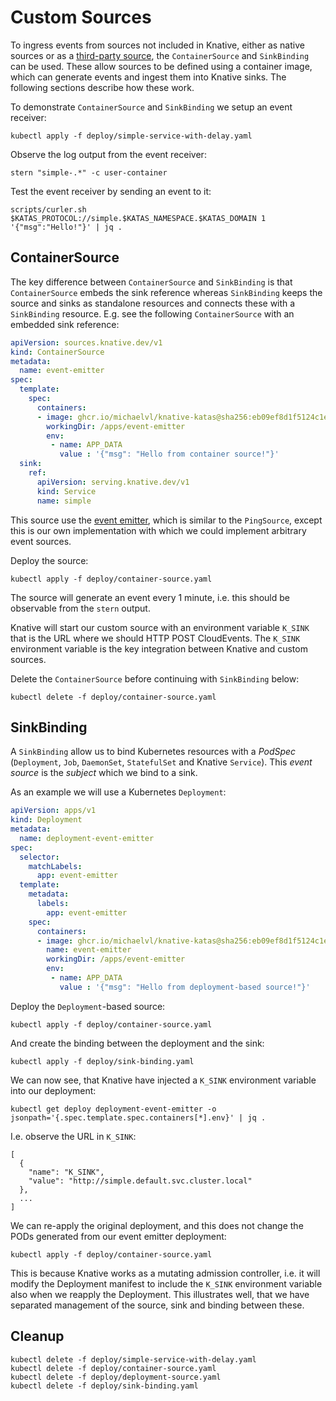 [//]: # (Copyright, Michael Vittrup Larsen)
[//]: # (Origin: https://github.com/MichaelVL/knative-katas)
[//]: # (Tags: #knative-eventing #source #sink #containersource #sinkbinding)

# Custom Sources

To ingress events from sources not included in Knative, either as native sources
or as a [third-party
source](https://knative.dev/docs/eventing/sources/#third-party-sources), the
`ContainerSource` and `SinkBinding` can be used. These allow sources to be
defined using a container image, which can generate events and ingest them into
Knative sinks. The following sections describe how these work.

To demonstrate `ContainerSource` and `SinkBinding` we setup an event receiver:

```console
kubectl apply -f deploy/simple-service-with-delay.yaml
```

Observe the log output from the event receiver:

```console
stern "simple-.*" -c user-container
```

Test the event receiver by sending an event to it:

```console
scripts/curler.sh $KATAS_PROTOCOL://simple.$KATAS_NAMESPACE.$KATAS_DOMAIN 1 '{"msg":"Hello!"}' | jq .
```

## ContainerSource

The key difference between `ContainerSource` and `SinkBinding` is that
`ContainerSource` embeds the sink reference whereas `SinkBinding` keeps the
source and sinks as standalone resources and connects these with a `SinkBinding`
resource. E.g. see the following `ContainerSource` with an embedded sink
reference:

```yaml
apiVersion: sources.knative.dev/v1
kind: ContainerSource
metadata:
  name: event-emitter
spec:
  template:
    spec:
      containers:
      - image: ghcr.io/michaelvl/knative-katas@sha256:eb09ef8d1f5124c1e2348f4d4eeca8075b83e44f7c5157ea68c6c656f223dc98
        workingDir: /apps/event-emitter
        env:
         - name: APP_DATA
           value : '{"msg": "Hello from container source!"}'
  sink:
    ref:
      apiVersion: serving.knative.dev/v1
      kind: Service
      name: simple

```

This source use the [event emitter](src/event-emitter/src/index.js), which is
similar to the `PingSource`, except this is our own implementation with which we
could implement arbitrary event sources.

Deploy the source:

```console
kubectl apply -f deploy/container-source.yaml
```

The source will generate an event every 1 minute, i.e. this should be observable
from the `stern` output.

Knative will start our custom source with an environment variable `K_SINK` that
is the URL where we should HTTP POST CloudEvents. The `K_SINK` environment
variable is the key integration between Knative and custom sources.

Delete the `ContainerSource` before continuing with `SinkBinding` below:

```console
kubectl delete -f deploy/container-source.yaml
```

## SinkBinding

A `SinkBinding` allow us to bind Kubernetes resources with a *PodSpec*
(`Deployment`, `Job`, `DaemonSet`, `StatefulSet` and Knative `Service`). This
*event source* is the *subject* which we bind to a sink.

As an example we will use a Kubernetes `Deployment`:

```yaml
apiVersion: apps/v1
kind: Deployment
metadata:
  name: deployment-event-emitter
spec:
  selector:
    matchLabels:
      app: event-emitter
  template:
    metadata:
      labels:
        app: event-emitter
    spec:
      containers:
      - image: ghcr.io/michaelvl/knative-katas@sha256:eb09ef8d1f5124c1e2348f4d4eeca8075b83e44f7c5157ea68c6c656f223dc98
        name: event-emitter
        workingDir: /apps/event-emitter
        env:
         - name: APP_DATA
           value : '{"msg": "Hello from deployment-based source!"}'

```

Deploy the `Deployment`-based source:

```console
kubectl apply -f deploy/container-source.yaml
```

And create the binding between the deployment and the sink:

```console
kubectl apply -f deploy/sink-binding.yaml
```

We can now see, that Knative have injected a `K_SINK` environment variable into
our deployment:

```console
kubectl get deploy deployment-event-emitter -o jsonpath='{.spec.template.spec.containers[*].env}' | jq .
```

I.e. observe the URL in `K_SINK`:

```
[
  {
    "name": "K_SINK",
    "value": "http://simple.default.svc.cluster.local"
  },
  ...
]
```

We can re-apply the original deployment, and this does not change the PODs
generated from our event emitter deployment:

```console
kubectl apply -f deploy/container-source.yaml
```

This is because Knative works as a mutating admission controller, i.e. it will
modify the Deployment manifest to include the `K_SINK` environment variable also
when we reapply the Deployment. This illustrates well, that we have separated
management of the source, sink and binding between these.

## Cleanup

```console
kubectl delete -f deploy/simple-service-with-delay.yaml
kubectl delete -f deploy/container-source.yaml
kubectl delete -f deploy/deployment-source.yaml
kubectl delete -f deploy/sink-binding.yaml
```
